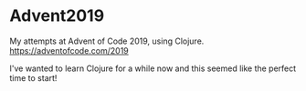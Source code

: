 # Advent2019
My attempts at Advent of Code 2019, using Clojure. 
https://adventofcode.com/2019

I've wanted to learn Clojure for a while now and this seemed like the perfect time to start!

